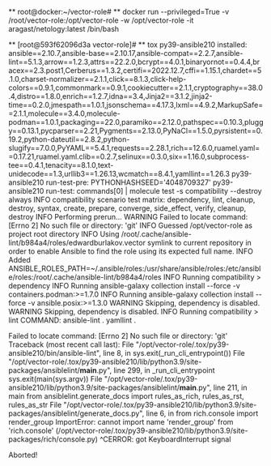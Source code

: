 ** root@docker:~/vector-role# ** docker run --privileged=True -v /root/vector-role:/opt/vector-role -w /opt/vector-role -it aragast/netology:latest /bin/bash

** [root@593f62096d3a vector-role]# **  tox
py39-ansible210 installed: ansible==2.10.7,ansible-base==2.10.17,ansible-compat==2.2.7,ansible-lint==5.1.3,arrow==1.2.3,attrs==22.2.0,bcrypt==4.0.1,binaryornot==0.4.4,bracex==2.3.post1,Cerberus==1.3.2,certifi==2022.12.7,cffi==1.15.1,chardet==5.1.0,charset-normalizer==2.1.1,click==8.1.3,click-help-colors==0.9.1,commonmark==0.9.1,cookiecutter==2.1.1,cryptography==38.0.4,distro==1.8.0,enrich==1.2.7,idna==3.4,Jinja2==3.1.2,jinja2-time==0.2.0,jmespath==1.0.1,jsonschema==4.17.3,lxml==4.9.2,MarkupSafe==2.1.1,molecule==3.4.0,molecule-podman==1.0.1,packaging==22.0,paramiko==2.12.0,pathspec==0.10.3,pluggy==0.13.1,pycparser==2.21,Pygments==2.13.0,PyNaCl==1.5.0,pyrsistent==0.19.2,python-dateutil==2.8.2,python-slugify==7.0.0,PyYAML==5.4.1,requests==2.28.1,rich==12.6.0,ruamel.yaml==0.17.21,ruamel.yaml.clib==0.2.7,selinux==0.3.0,six==1.16.0,subprocess-tee==0.4.1,tenacity==8.1.0,text-unidecode==1.3,urllib3==1.26.13,wcmatch==8.4.1,yamllint==1.26.3
py39-ansible210 run-test-pre: PYTHONHASHSEED='4048709327'
py39-ansible210 run-test: commands[0] | molecule test -s compatibility --destroy always
INFO     compatibility scenario test matrix: dependency, lint, cleanup, destroy, syntax, create, prepare, converge, side_effect, verify, cleanup, destroy
INFO     Performing prerun...
WARNING  Failed to locate command: [Errno 2] No such file or directory: 'git'
INFO     Guessed /opt/vector-role as project root directory
INFO     Using /root/.cache/ansible-lint/b984a4/roles/edwardburlakov.vector symlink to current repository in order to enable Ansible to find the role using its expected full name.
INFO     Added ANSIBLE_ROLES_PATH=~/.ansible/roles:/usr/share/ansible/roles:/etc/ansible/roles:/root/.cache/ansible-lint/b984a4/roles
INFO     Running compatibility > dependency
INFO     Running ansible-galaxy collection install --force -v containers.podman:>=1.7.0
INFO     Running ansible-galaxy collection install --force -v ansible.posix:>=1.3.0
WARNING  Skipping, dependency is disabled.
WARNING  Skipping, dependency is disabled.
INFO     Running compatibility > lint
COMMAND: ansible-lint .
yamllint .

Failed to locate command: [Errno 2] No such file or directory: 'git'
Traceback (most recent call last):
  File "/opt/vector-role/.tox/py39-ansible210/bin/ansible-lint", line 8, in <module>
    sys.exit(_run_cli_entrypoint())
  File "/opt/vector-role/.tox/py39-ansible210/lib/python3.9/site-packages/ansiblelint/__main__.py", line 299, in _run_cli_entrypoint
    sys.exit(main(sys.argv))
  File "/opt/vector-role/.tox/py39-ansible210/lib/python3.9/site-packages/ansiblelint/__main__.py", line 211, in main
    from ansiblelint.generate_docs import rules_as_rich, rules_as_rst, rules_as_str
  File "/opt/vector-role/.tox/py39-ansible210/lib/python3.9/site-packages/ansiblelint/generate_docs.py", line 6, in <module>
    from rich.console import render_group
ImportError: cannot import name 'render_group' from 'rich.console' (/opt/vector-role/.tox/py39-ansible210/lib/python3.9/site-packages/rich/console.py)
^CERROR: got KeyboardInterrupt signal

Aborted!
